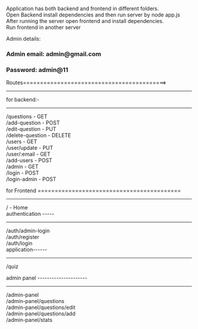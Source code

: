 Application has both backend and frontend in different folders. <br>
Open Backend install dependencies and then run server by node app.js  <br>
After running the server open frontend and install dependencies.<br>
Run frontend in another server<br>

Admin details: <br>
<h3>Admin email: admin@gmail.com</h2>
<h3>Password: admin@11</h3>


Routes==========================================> <br><hr>

for backend:-<br><hr>

/questions    -   GET  <br>
/add-question  -  POST <br>
/edit-question - PUT <br>
/delete-question - DELETE <br>
/users - GET <br>
/user/update - PUT <br>
/user/:email - GET <br>
/add-users - POST <br>
/admin - GET <br>
/login - POST <br>
/login-admin - POST <br>

for Frontend ==========================================<br><hr>
/  - Home <br>
authentication -----<br><hr>
/auth/admin-login <br>
/auth/register <br>
/auth/login <br>
application------<br><hr>
/quiz  <br>

admin panel ---------------------<br><hr>
/admin-panel <br>
/admin-panel/questions <br>
/admin-panel/questions/edit <br>
/admin-panel/questions/add <br>
/admin-panel/stats <br>

